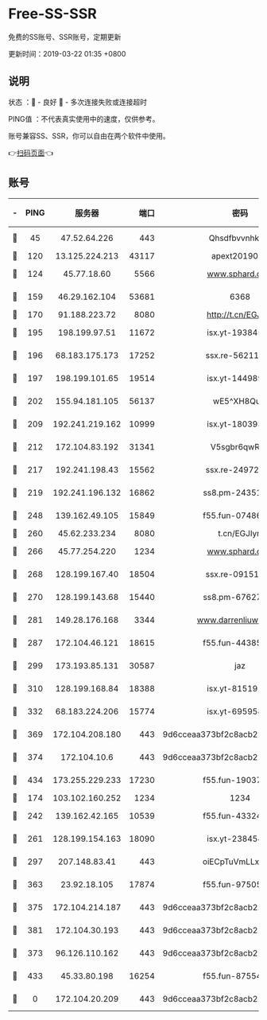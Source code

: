 # Free-SS-SSR

免费的SS账号、SSR账号，定期更新

更新时间：2019-03-22 01:35 +0800

## 说明

状态     ：🙂 - 良好 🙁 - 多次连接失败或连接超时

PING值   ：不代表真实使用中的速度，仅供参考。

账号兼容SS、SSR，你可以自由在两个软件中使用。

👉[扫码页面](https://liesauer.github.io/Free-SS-SSR/)👈

## 账号

|-|PING|服务器|端口|密码|加密方式|区域|
|:----:|:----:|:-----:|-----:|:----:|:----:|:----:|
|🙂|45|47.52.64.226|443|Qhsdfbvvnhkm1|aes-256-cfb|HK|
|🙂|120|13.125.224.213|43117|apext2019005|chacha20|KR|
|🙂|124|45.77.18.60|5566|www.sphard.com|aes-256-cfb|JP|
|🙂|159|46.29.162.104|53681|6368|aes-256-ctr|RU|
|🙂|170|91.188.223.72|8080|http://t.cn/EGJIyrl|rc4-md5|RU|
|🙂|195|198.199.97.51|11672|isx.yt-19384515|aes-256-cfb|US|
|🙂|196|68.183.175.173|17252|ssx.re-56211107|aes-256-cfb|US|
|🙂|197|198.199.101.65|19514|isx.yt-14498993|aes-256-cfb|US|
|🙂|202|155.94.181.105|56137|wE5^XH8Quw|aes-256-cfb|US|
|🙂|209|192.241.219.162|10999|isx.yt-18039327|aes-256-cfb|US|
|🙂|212|172.104.83.192|31341|V5sgbr6qwRg1|aes-256-cfb|JP|
|🙂|217|192.241.198.43|15562|ssx.re-24972018|aes-256-cfb|US|
|🙂|219|192.241.196.132|16862|ss8.pm-24351736|aes-256-cfb|US|
|🙂|248|139.162.49.105|15849|f55.fun-07486804|aes-256-cfb|SG|
|🙂|260|45.62.233.234|8080|t.cn/EGJIyrl|rc4-md5|CA|
|🙂|266|45.77.254.220|1234|www.sphard.com|aes-256-cfb|SG|
|🙂|268|128.199.167.40|18504|ssx.re-09151309|aes-256-cfb|SG|
|🙂|270|128.199.143.68|15440|ss8.pm-67627124|aes-256-cfb|SG|
|🙂|281|149.28.176.168|3344|www.darrenliuwei.com|aes-256-cfb|AU|
|🙂|287|172.104.46.121|18615|f55.fun-44385578|aes-256-cfb|SG|
|🙂|299|173.193.85.131|30587|jaz|aes-256-cfb|US|
|🙂|310|128.199.168.84|18388|isx.yt-81519185|aes-256-cfb|SG|
|🙂|332|68.183.224.206|15774|isx.yt-69595810|aes-256-cfb|SG|
|🙂|369|172.104.208.180|443|9d6cceaa373bf2c8acb22e60b6a58be6|aes-256-cfb|US|
|🙂|374|172.104.10.6|443|9d6cceaa373bf2c8acb22e60b6a58be6|aes-256-cfb|US|
|🙂|434|173.255.229.233|17230|f55.fun-19037951|aes-256-cfb|US|
|🙂|174|103.102.160.252|1234|1234|rc4-md5|JP|
|🙂|242|139.162.42.165|10539|f55.fun-43324976|aes-256-cfb|SG|
|🙂|261|128.199.154.163|18090|isx.yt-23845472|aes-256-cfb|SG|
|🙂|297|207.148.83.41|443|oiECpTuVmLLxk4Ts|aes-256-cfb|AU|
|🙂|363|23.92.18.105|17874|f55.fun-97505102|aes-256-cfb|US|
|🙂|375|172.104.214.187|443|9d6cceaa373bf2c8acb22e60b6a58be6|aes-256-cfb|US|
|🙂|381|172.104.30.193|443|9d6cceaa373bf2c8acb22e60b6a58be6|aes-256-cfb|US|
|🙁|373|96.126.110.162|443|9d6cceaa373bf2c8acb22e60b6a58be6|aes-256-cfb|US|
|🙁|433|45.33.80.198|16254|f55.fun-87554546|aes-256-cfb|US|
|🙁|0|172.104.20.209|443|9d6cceaa373bf2c8acb22e60b6a58be6|aes-256-cfb|US|
